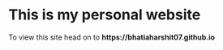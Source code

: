 <h1>This is my personal website</h1>
To view this site head on to <strong>https://bhatiaharshit07.github.io</strong>
